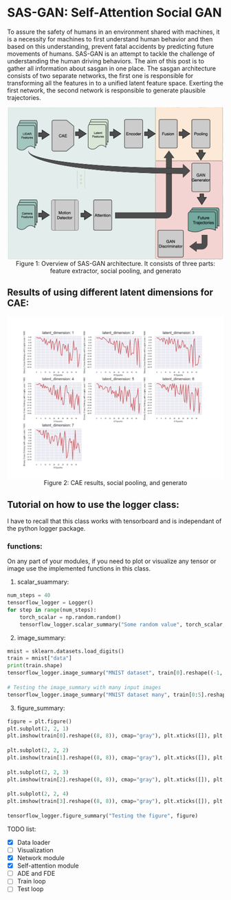 # SAS-GAN: Self-Attention Social GAN

To assure the safety of humans in an environment shared with machines, it is a necessity for machines to first understand human behavior and then based on this understanding, prevent fatal accidents by predicting future movements of humans.
SAS-GAN is an attempt to tackle the challenge of understanding the human driving behaviors.
The aim of this post is to gather all information about sasgan in one place.
The sasgan architecture consists of two separate networks, the first one is responsible for transforming all the features in to a unified latent feature space. Exerting the first network, the second network is responsible to generate plausible trajectories.


<div align="center">
    <img align="center" src="images/Model.png" alt="" width=600px>
    <figcaption>Figure 1: Overview of SAS-GAN architecture. It consists of three parts: feature extractor,
social pooling, and generato </figcaption>
</div>

## Results of using different latent dimensions for CAE:
<div align="center">
    <img align="center" src="images/CAE.png" alt="" width=600px>
    <figcaption>Figure 2: CAE results,
social pooling, and generato </figcaption>
</div>


## Tutorial on how to use the logger class:
I have to recall that this class works with tensorboard and is independant of the python logger package.


### functions:
On any part of your modules, if you need to plot or visualize any tensor or image use
the implemented functions in this class.
1. scalar_suammary:

```python
num_steps = 40
tensorflow_logger = Logger()
for step in range(num_steps):
    torch_scalar = np.random.random()
    tensorflow_logger.scalar_summary("Some random value", torch_scalar, step)
```

2. image_summary:

```python
mnist = sklearn.datasets.load_digits()
train = mnist["data"]
print(train.shape)
tensorflow_logger.image_summary("MNIST dataset", train[0].reshape((-1, 8, 8, 1)))

# Testing the image_summary with many input images
tensorflow_logger.image_summary("MNIST dataset many", train[0:5].reshape(-1, 8, 8, 1))
```

3. figure_summary:
```python
figure = plt.figure()
plt.subplot(2, 2, 1)
plt.imshow(train[0].reshape((8, 8)), cmap="gray"), plt.xticks([]), plt.yticks([]), plt.title("1")

plt.subplot(2, 2, 2)
plt.imshow(train[1].reshape((8, 8)), cmap="gray"), plt.xticks([]), plt.yticks([]), plt.title("2")

plt.subplot(2, 2, 3)
plt.imshow(train[2].reshape((8, 8)), cmap="gray"), plt.xticks([]), plt.yticks([]), plt.title("3")

plt.subplot(2, 2, 4)
plt.imshow(train[3].reshape((8, 8)), cmap="gray"), plt.xticks([]), plt.yticks([]), plt.title("4")

tensorflow_logger.figure_summary("Testing the figure", figure)
```


TODO list:
- [x] Data loader
- [ ] Visualization
- [x] Network module
- [x] Self-attention module
- [ ] ADE and FDE
- [ ] Train loop
- [ ] Test loop
